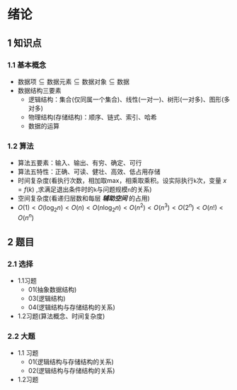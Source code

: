 # 绪论

## 1 知识点

### 1.1 基本概念

* $\text{数据项}\subseteq\text{数据元素}\subseteq\text{数据对象}\subseteq\text{数据}$
* 数据结构三要素
  * 逻辑结构：集合(仅同属一个集合)、线性(一对一)、树形(一对多)、图形(多对多)
  * 物理结构(存储结构)：顺序、链式、索引、哈希
  * 数据的运算

### 1.2 算法

* 算法五要素：输入、输出、有穷、确定、可行
* 算法五特性：正确、可读、健壮、高效、低占用存储
* 时间复杂度(看执行次数，相加取max，相乘取乘积。设实际执行`k`次，变量 $x=f(k)$ ,求满足退出条件时的`k`与问题规模`n`的关系)
* 空间复杂度(看递归层数和每层 _**辅助空间**_ 的占用)
* $O(1)<O(\log_2{n})<O(n)<O(n \log_2{n})<O(n^2)<O(n^3)<O(2^n)<O(n!)<O(n^n)$

## 2 题目

### 2.1 选择

* 1.1习题
  * 01(抽象数据结构)
  * 03(逻辑结构)
  * 04(逻辑结构与存储结构的关系)
* 1.2习题(算法概念、时间复杂度)

### 2.2 大题

* 1.1 习题
  * 01(逻辑结构与存储结构的关系)
  * 02(逻辑结构与存储结构的关系)
* 1.2习题
